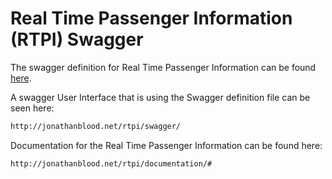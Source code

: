 # Real Time Passenger Information (RTPI) Swagger

The swagger definition for Real Time Passenger Information can be found [here](swagger/swagger.yaml).

A swagger User Interface that is using the Swagger definition file can be seen here:

```bash
http://jonathanblood.net/rtpi/swagger/
```

Documentation for the Real Time Passenger Information can be found here:

```bash
http://jonathanblood.net/rtpi/documentation/#
```